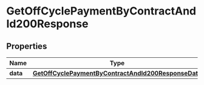 

# GetOffCyclePaymentByContractAndId200Response


## Properties

| Name | Type | Description | Notes |
|------------ | ------------- | ------------- | -------------|
|**data** | [**GetOffCyclePaymentByContractAndId200ResponseData**](GetOffCyclePaymentByContractAndId200ResponseData.md) |  |  |



